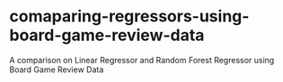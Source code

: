 # comaparing-regressors-using-board-game-review-data
A comparison on Linear Regressor and Random Forest Regressor using Board Game Review Data
